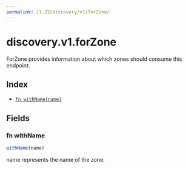 ```yaml
---
permalink: /1.22/discovery/v1/forZone/
---
```


# discovery.v1.forZone

ForZone provides information about which zones should consume this endpoint.

## Index

* [`fn withName(name)`](#fn-withname)

## Fields

### fn withName

```ts
withName(name)
```

name represents the name of the zone.